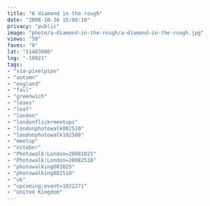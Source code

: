 ```yaml
---
title: "A diamond in the rough"
date: "2008-10-30 15:00:10"
privacy: "public"
image: "photo/a-diamond-in-the-rough/a-diamond-in-the-rough.jpg"
views: "50"
faves: "0"
lat: "51483006"
lng: "-10921"
tags:
- "via-pixelpipe"
- "autumn"
- "england"
- "fall"
- "greenwich"
- "leaes"
- "leaf"
- "london"
- "londonflickrmeetups"
- "londonphotowalk082510"
- "londonphotowalk102508"
- "meetup"
- "october"
- "Photowalk:London=20081025"
- "Photowalk:London=20082510"
- "photowalking081025"
- "photowalking082510"
- "uk"
- "upcoming:event=1022271"
- "United Kingdom"
---
```

<a href="/photos/2008/10/30/a-diamond-in-the-rough"></a>
